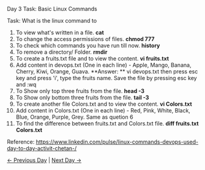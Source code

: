 Day 3 Task: Basic Linux Commands

Task: What is the linux command to

1. To view what's written in a file.    **cat <filename>**
2. To change the access permissions of files.  **chmod 777 <filename>**
3. To check which commands you have run till now.   **history**
4. To remove a directory/ Folder.    **rmdir <directory name>**
5. To create a fruits.txt file and to view the content.   **vi fruits.txt**
6. Add content in devops.txt (One in each line) - Apple, Mango, Banana, Cherry, Kiwi, Orange, Guava. **Answer: ** vi devops.txt then press esc key and press 'i', type the fruits name. Save the file by pressing esc key and :wq
7. To Show only top three fruits from the file.    **head -3**
8. To Show only bottom three fruits from the file.    **tail -3**
9. To create another file Colors.txt and to view the content.    **vi Colors.txt**
10. Add content in Colors.txt (One in each line) - Red, Pink, White, Black, Blue, Orange, Purple, Grey.    Same as quetion 6
11. To find the difference between fruits.txt and Colors.txt file.    **diff fruits.txt Colors.txt**

Reference: https://www.linkedin.com/pulse/linux-commands-devops-used-day-to-day-activit-chetan-/

[← Previous Day](../day02/README.md) | [Next Day →](../day04/README.md)
